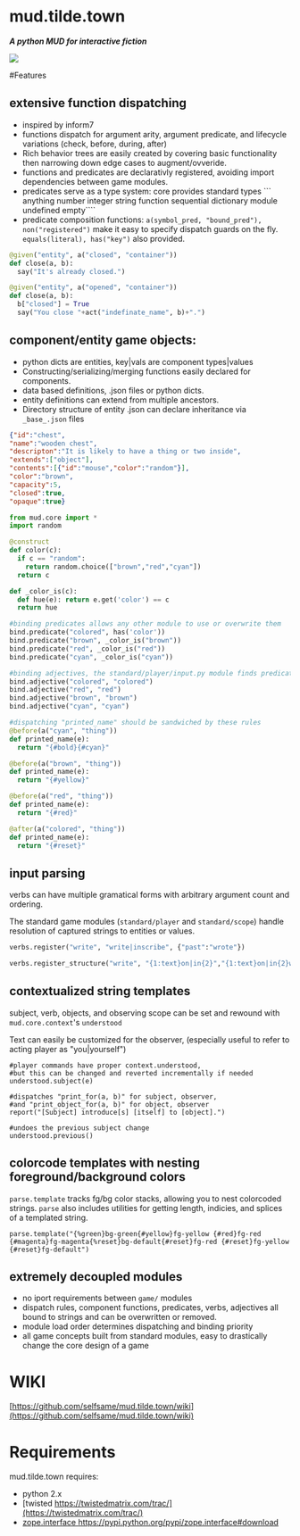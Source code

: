 mud.tilde.town
==============

***A python MUD for interactive fiction***

![](http://www.selfsamegames.com/screens/showoff.png)



#Features

## extensive function dispatching
* inspired by inform7
* functions dispatch for argument arity, argument predicate, and lifecycle variations (check, before, during, after)
* Rich behavior trees are easily created by covering basic functionality then narrowing down edge cases to augment/ovveride.
* functions and predicates are declarativly registered, avoiding import dependencies between game modules.
* predicates serve as a type system: core provides standard types ``` anything number integer string function sequential dictionary module undefined empty````
* predicate composition functions: ```a(symbol_pred, "bound_pred"), non("registered")``` make it easy to specify dispatch guards on the fly. ```equals(literal), has("key")``` also provided.


```python
@given("entity", a("closed", "container"))
def close(a, b):
  say("It's already closed.")

@given("entity", a("opened", "container"))
def close(a, b):
  b["closed"] = True
  say("You close "+act("indefinate_name", b)+".")
```

## component/entity game objects:
* python dicts are entities, key|vals are component types|values
* Constructing/serializing/merging functions easily declared for components.
* data based definitions, .json files or python dicts.
* entity definitions can extend from multiple ancestors.
* Directory structure of entity .json can declare inheritance via ```_base_.json``` files


```json
{"id":"chest",
"name":"wooden chest",
"descripton":"It is likely to have a thing or two inside",
"extends":["object"],
"contents":[{"id":"mouse","color":"random"}],
"color":"brown",
"capacity":5,
"closed":true,
"opaque":true}
```

```python
from mud.core import *
import random

@construct
def color(c):
  if c == "random":
    return random.choice(["brown","red","cyan"])
  return c

def _color_is(c): 
  def hue(e): return e.get('color') == c
  return hue

#binding predicates allows any other module to use or overwrite them
bind.predicate("colored", has('color'))
bind.predicate("brown", _color_is("brown"))
bind.predicate("red", _color_is("red"))
bind.predicate("cyan", _color_is("cyan"))

#binding adjectives, the standard/player/input.py module finds predicates from adjective strings to filter matches
bind.adjective("colored", "colored")
bind.adjective("red", "red")
bind.adjective("brown", "brown")
bind.adjective("cyan", "cyan")

#dispatching "printed_name" should be sandwiched by these rules
@before(a("cyan", "thing"))
def printed_name(e):
  return "{#bold}{#cyan}"

@before(a("brown", "thing"))
def printed_name(e):
  return "{#yellow}"

@before(a("red", "thing"))
def printed_name(e):
  return "{#red}"

@after(a("colored", "thing"))
def printed_name(e):
  return "{#reset}"

```

## input parsing

verbs can have multiple gramatical forms with arbitrary argument count and ordering.

The standard game modules (```standard/player``` and ```standard/scope```) handle resolution of captured strings to entities or values.

```python
verbs.register("write", "write|inscribe", {"past":"wrote"})

verbs.register_structure("write", "{1:text}on|in{2}","{1:text}on|in{2}with|using{3}")
```

## contextualized string templates
subject, verb, objects, and observing scope can be set and rewound with ```mud.core.context```'s ```understood```

Text can easily be customized for the observer, (especially useful to refer to acting player as "you|yourself")
```
#player commands have proper context.understood, 
#but this can be changed and reverted incrementally if needed
understood.subject(e)

#dispatches "print_for(a, b)" for subject, observer, 
#and "print_object_for(a, b)" for object, observer
report("[Subject] introduce[s] [itself] to [object].")

#undoes the previous subject change 
understood.previous()
```

## colorcode templates with nesting foreground/background colors
```parse.template``` tracks fg/bg color stacks, allowing you to nest colorcoded strings. ```parse``` also includes utilities for getting length, indicies, and splices of a templated string.
```
parse.template("{%green}bg-green{#yellow}fg-yellow {#red}fg-red {#magenta}fg-magenta{%reset}bg-default{#reset}fg-red {#reset}fg-yellow {#reset}fg-default")
```

## extremely decoupled modules
* no iport requirements between ```game/``` modules
* dispatch rules, component functions, predicates, verbs, adjectives all bound to strings and can be overwritten or removed.
* module load order determines dispatching and binding priority
* all game concepts built from standard modules, easy to drastically change the core design of a game




WIKI
======
[https://github.com/selfsame/mud.tilde.town/wiki](https://github.com/selfsame/mud.tilde.town/wiki)


Requirements
================
mud.tilde.town requires: 
* python 2.x
* [twisted https://twistedmatrix.com/trac/](https://twistedmatrix.com/trac/)
* [zope.interface https://pypi.python.org/pypi/zope.interface#download
](https://pypi.python.org/pypi/zope.interface#download)


